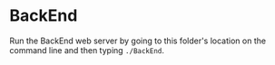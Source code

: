 # BackEnd

Run the BackEnd web server by going to this folder's location on the command line and then typing `./BackEnd`.
